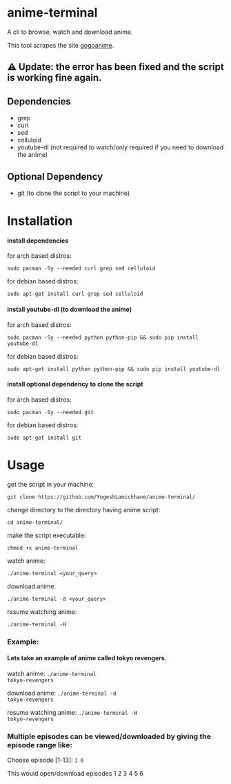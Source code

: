 # anime-terminal

A cli to browse, watch and download anime.

This tool scrapes the site [gogoanime](https://gogoanime.vc).

<h2 color=green>⚠️ Update: the error has been fixed and the script is working fine again. </h2>

## Dependencies

* grep
* curl
* sed
* celluloid
* youtube-dl (not required to watch/only required if you need to download the anime)
  
## Optional Dependency
* git (to clone the script to your machine)

# Installation
<h4 color=red>install dependencies</h4>
for arch based distros:

```
sudo pacman -Sy --needed curl grep sed celluloid
```

for debian based distros:

```
sudo apt-get install curl grep sed celluloid
```

<h4 color=red>install youtube-dl (to download the anime)</h4>
for arch based distros:

```
sudo pacman -Sy --needed python python-pip && sudo pip install youtube-dl
```
  
for debian based distros:

```
sudo apt-get install python python-pip && sudo pip install youtube-dl
```

<h4 color=red>install optional dependency to clone the script</h4>
for arch based distros:

```
sudo pacman -Sy --needed git
```
  
for debian based distros:

```
sudo apt-get install git
```

# Usage

get the script in your machine:

```
git clone https://github.com/YogeshLamichhane/anime-terminal/
```

change directory to the directory having anime script:

```
cd anime-terminal/
```

make the script executable:

```
chmod +x anime-terminal
```

watch anime:

```
./anime-terminal <your_query>
```

download anime:

```
./anime-terminal -d <your_query>
```

resume watching anime:

```
./anime-terminal -H
```

<h3 color=green>Example: </h3>
<h4 color=purple>Lets take an example of anime called tokyo revengers.</h4>

watch anime: <code color=cyan>./anime-terminal tokyo-revengers</code>

download anime: <code color=cyan>./anime-terminal -d tokyo-revengers</code>

resume watching anime: <code color=cyan>./anime-terminal -H tokyo-revengers</code>

<h3 color=green>Multiple episodes can be viewed/downloaded by giving the episode range like:</h3>

Choose episode [1-13]: <code color=cyan>1 6</code>

This would open/download episodes 1 2 3 4 5 6
